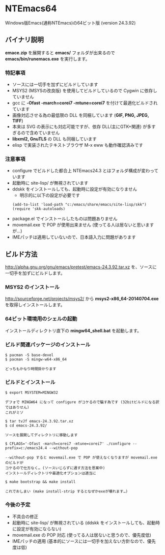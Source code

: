 NTEmacs64
=========

Windows版Emacs(通称NTEmacs)の64ビット版 (version 24.3.92)

バイナリ説明
------------

**emace.zip** を展開すると **emacs/** フォルダが出来るので **emacs/bin/runemacs.exe** を実行します。

### 特記事項
* ソースには一切手を加ずにビルドしています
* MSYS2 (MSYSの改良版) を使用してビルドしているので Cygwin に依存していません
* gcc に **-Ofast -march=corei7 -mtune=corei7** を付けて最適化ビルドされています
* 画像対応させる為の最低限の DLL を同梱しています (**GIF, PNG, JPEG, TIFF**)
 * 本来は SVG の表示にも対応可能ですが、依存 DLL(主にGTK+関連) が多すぎるので含めていません
* **libxml2, GnuTLS** の DLL も同梱しています
 * elisp で実装されたテキストブラウザ M-x eww も動作確認済みです

### 注意事項
* configure でビルドした都合上 NTEmacs24.3 とはフォルダ構成が変わっています
* 起動時に site-lisp/ が無視されています
 * ddskk をインストールしても、起動時に設定が有効になりません
      * 明示的に以下の設定が必要です    
      ```emacs-lisp
      (add-to-list 'load-path "c:/emacs/share/emacs/site-lisp/skk")    
      (require 'skk-autoloads)    
      ```
 * package.el でインストールしたものは問題ありません
* movemail.exe で POP が使用出来ません (使ってる人は居ないと思いますが…)
* IMEパッチは適用していないので、日本語入力に問題があります

ビルド方法
----------

<http://alpha.gnu.org/gnu/emacs/pretest/emacs-24.3.92.tar.xz>
を、ソースに一切手を加ずにビルドします。

### MSYS2 のインストール
<http://sourceforge.net/projects/msys2/>
から **msys2-x86_64-20140704.exe** を取得しインストールします。

### 64ビット環境用のシェルの起動
インストールディレクトリ直下の **mingw64_shell.bat** を起動します。

### ビルド関連パッケージのインストール
    $ pacman -S base-devel
    $ pacman -S mingw-w64-x86_64

    どっちもかなり時間掛かります

### ビルドとインストール
    $ export MSYSTEM=MINGW32

    デフォで MINGW64 になって configure がコケるので騙す為です (32bitビルドになる訳ではありせん)
    これがミソ
    
    $ tar tvJf emacs-24.3.92.tar.xz
    $ cd emacs-24.3.92/

    ソースを展開してディレクトリに移動します

    $ CFLAGS='-Ofast -march=corei7 -mtune=corei7' ./configure --prefix=c:/emacs24.4 --without-pop

    --without-pop すると movemail.exe で POP が使えなくなりますが movemail.exe のビルドが
    コケるので仕方なく… (ソースいじらずに通す方法を思案中)
    インストールディレクトリや最適化オプションは適当に

    $ make bootstrap && make install

    これでおしまい (make install-strip するとなぜかexeが壊れます…)

### 今後の予定
* 不具合の修正
 * 起動時に site-lisp/ が無視されている (ddskk をインストールしても、起動時に設定が有効にならない)
 * movemail.exe の POP 対応 (使ってる人は居ないと思うので、優先度低)
* IMEパッチの適用 (基本的にソースには一切手を加えない方針なので、優先度は低)
